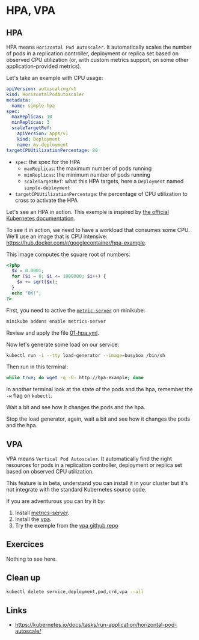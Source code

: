 # HPA, VPA

## HPA

HPA means `Horizontal Pod Autoscaler`. It automatically scales the number of pods in a replication controller, deployment or replica set based on observed CPU utilization (or, with custom metrics support, on some other application-provided metrics).

Let's take an example with CPU usage:

```yaml
apiVersion: autoscaling/v1
kind: HorizontalPodAutoscaler
metadata:
  name: simple-hpa
spec:
  maxReplicas: 10
  minReplicas: 3
  scaleTargetRef:
    apiVersion: apps/v1
    kind: Deployment
    name: my-deployment
targetCPUUtilizationPercentage: 80
```

* `spec`: the spec for the HPA
  * `maxReplicas`: the maximum number of pods running
  * `minReplicas`: the minimum number of pods running
  * `scaleTargetRef`: what this HPA targets, here a `Deployment` named `simple-deployment`
* `targetCPUUtilizationPercentage`: the percentage of CPU utilization to cross to activate the HPA

Let's see an HPA in action. This exemple is inspired by [the official Kubernetes documentation](https://kubernetes.io/docs/tasks/run-application/horizontal-pod-autoscale-walkthrough/).

To see it in action, we need to have a workload that consumes some CPU. We'll use an image that is CPU intensive: https://hub.docker.com/r/googlecontainer/hpa-example.

This image computes the square root of numbers:

```php
<?php
  $x = 0.0001;
  for ($i = 0; $i <= 1000000; $i++) {
    $x += sqrt($x);
  }
  echo "OK!";
?>
```

First, you need to active the [`metric-server`](https://github.com/kubernetes-incubator/metrics-server/) on minikube:

```sh
minikube addons enable metrics-server
```

Review and apply the file [01-hpa.yml](./01-hpa.yml).

Now let's generate some load on our service:

```sh
kubectl run -i --tty load-generator --image=busybox /bin/sh
```

Then run in this terminal:

```sh
while true; do wget -q -O- http://hpa-example; done
```

In another terminal look at the state of the pods and the hpa, remember the `-w` flag on `kubectl`.

Wait a bit and see how it changes the pods and the hpa.

Stop the load generator, again, wait a bit and see how it changes the pods and the hpa.

## VPA

VPA means `Vertical Pod Autoscaler`. It automatically find the right resources for pods in a replication controller, deployment or replica set based on observed CPU utilization.

This feature is in beta, understand you can install it in your cluster but it's not integrate with the standard Kubernetes source code.

If you are adventurous you can try it by:

1. Install [metrics-server](https://github.com/kubernetes-incubator/metrics-server#deployment).
1. Install the [vpa](https://github.com/kubernetes/autoscaler/tree/master/vertical-pod-autoscaler).
1. Try the exemple from the [vpa github repo](https://github.com/kubernetes/autoscaler/tree/master/vertical-pod-autoscaler#test-your-installation)

## Exercices

Nothing to see here.

## Clean up

```bash
kubectl delete service,deployment,pod,crd,vpa --all
```

## Links

* https://kubernetes.io/docs/tasks/run-application/horizontal-pod-autoscale/
